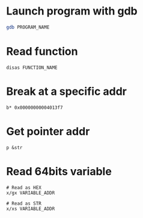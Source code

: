 # Launch program with gdb
```bash
gdb PROGRAM_NAME
```

# Read function
```gdb
disas FUNCTION_NAME
```

# Break at a specific addr
```gdb
b* 0x00000000004013f7
```

# Get pointer addr
```gdb
p &str
```

# Read 64bits variable
```gdb
# Read as HEX
x/gx VARIABLE_ADDR

# Read as STR
x/xs VARIABLE_ADDR
```
